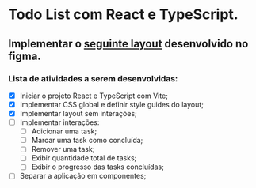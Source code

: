 # Todo List com React e TypeScript.

## Implementar o [seguinte layout](https://www.figma.com/file/rJmc4EQko4LDGjDhue2veD/ToDo-List-%E2%80%A2-Desafio-React?type=design&node-id=0%3A1&mode=design&t=t7IhpNcOUxL76UZJ-1) desenvolvido no figma.

### Lista de atividades a serem desenvolvidas:

- [x] Iniciar o projeto React e TypeScript com Vite;
- [x] Implementar CSS global e definir style guides do layout;
- [x] Implementar layout sem interações;
- [ ] Implementar interações:
  - [ ] Adicionar uma task;
  - [ ] Marcar uma task como concluída;
  - [ ] Remover uma task;
  - [ ] Exibir quantidade total de tasks;
  - [ ] Exibir o progresso das tasks concluídas;
- [ ] Separar a aplicação em componentes;